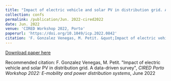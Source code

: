 ```yaml
---
title: "Impact of electric vehicle and solar PV in distribution grid. A data-driven survey"
collection: confs
permalink: /publication/Jun. 2022-cired2022
date: Jun. 2022
venue: 'CIRED Workshop 2022, Porto'
paperurl: 'https://doi.org/10.1049/icp.2022.0842'
citation: 'F. Gonzalez Venegas, M. Petit. &quot;Impact of electric vehicle and solar PV in distribution grid. A data-driven survey&quot;, <i>CIRED Porto Workshop 2022: E-mobility and power distribution systems</i>, June 2022'
---
```


<a href='https://doi.org/10.1049/icp.2022.0842'>Download paper here</a>

Recommended citation: F. Gonzalez Venegas, M. Petit. &quot;Impact of electric vehicle and solar PV in distribution grid. A data-driven survey&quot;, <i>CIRED Porto Workshop 2022: E-mobility and power distribution systems</i>, June 2022

  
